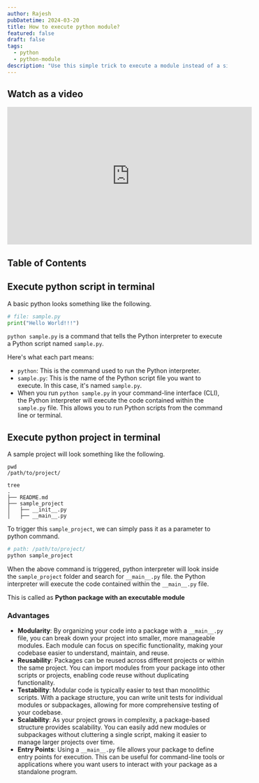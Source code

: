```yaml
---
author: Rajesh
pubDatetime: 2024-03-20
title: How to execute python module?
featured: false
draft: false
tags:
  - python
  - python-module
description: "Use this simple trick to execute a module instead of a single python script"
---
```


## Watch as a video

<iframe width="560" height="315" src="https://www.youtube.com/embed/sXtd6Ec_osw?si=wAB1PtbsHFoCS9A3" title="YouTube video player" frameborder="0" allowfullscreen></iframe>

## Table of Contents

## Execute python script in terminal

A basic python looks something like the following.

```python
# file: sample.py
print("Hello World!!!")
```

`python sample.py` is a command that tells the Python interpreter to execute a Python script named `sample.py`.

Here's what each part means:

- `python`: This is the command used to run the Python interpreter.
- `sample.py`: This is the name of the Python script file you want to execute. In this case, it's named `sample.py`.
- When you run `python sample.py` in your command-line interface (CLI), the Python interpreter will execute the code contained within the `sample.py` file. This allows you to run Python scripts from the command line or terminal.

## Execute python project in terminal

A sample project will look something like the following.

```
pwd
/path/to/project/

tree
.
├── README.md
├── sample_project
│   ├── __init__.py
│   ├── __main__.py
```

To trigger this `sample_project`, we can simply pass it as a parameter to python command.

```sh
# path: /path/to/project/
python sample_project
```

When the above command is triggered, python interpreter will look inside the `sample_project` folder and search for `__main__.py` file. the Python interpreter will execute the code contained within the `__main__.py` file.

This is called as **Python package with an executable module**

### Advantages

- **Modularity**: By organizing your code into a package with a `__main__.py` file, you can break down your project into smaller, more manageable modules. Each module can focus on specific functionality, making your codebase easier to understand, maintain, and reuse.
- **Reusability**: Packages can be reused across different projects or within the same project. You can import modules from your package into other scripts or projects, enabling code reuse without duplicating functionality.
- **Testability**: Modular code is typically easier to test than monolithic scripts. With a package structure, you can write unit tests for individual modules or subpackages, allowing for more comprehensive testing of your codebase.
- **Scalability**: As your project grows in complexity, a package-based structure provides scalability. You can easily add new modules or subpackages without cluttering a single script, making it easier to manage larger projects over time.
- **Entry Points**: Using a `__main__.py` file allows your package to define entry points for execution. This can be useful for command-line tools or applications where you want users to interact with your package as a standalone program.
